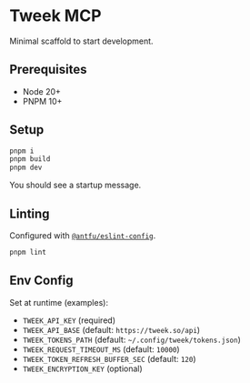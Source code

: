 # Tweek MCP

Minimal scaffold to start development.

## Prerequisites

- Node 20+
- PNPM 10+

## Setup

```bash
pnpm i
pnpm build
pnpm dev
```

You should see a startup message.

## Linting

Configured with [`@antfu/eslint-config`](https://github.com/antfu/eslint-config).

```bash
pnpm lint
```

## Env Config

Set at runtime (examples):

- `TWEEK_API_KEY` (required)
- `TWEEK_API_BASE` (default: `https://tweek.so/api`)
- `TWEEK_TOKENS_PATH` (default: `~/.config/tweek/tokens.json`)
- `TWEEK_REQUEST_TIMEOUT_MS` (default: `10000`)
- `TWEEK_TOKEN_REFRESH_BUFFER_SEC` (default: `120`)
- `TWEEK_ENCRYPTION_KEY` (optional)
